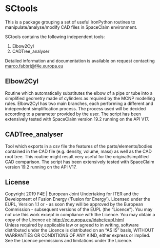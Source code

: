 # SCtools
This is a package grouping a set of useful IronPython routines to manipulate/analyse/modify CAD files in SpaceClaim environment.

SCtools contains the following independent tools:
1) Elbow2Cyl
2) CADTree_analyser

Detailed information and documentation is available on request contacting marco.fabbri@f4e.europa.eu

## Elbow2Cyl
Routine which automatically substitutes the elbow of a pipe or tube into a
simplified geometry made of cylinders as required by the MCNP modelling rules.
Elbow2Cyl has two main branches, each performing a different and independent 
simplification process. The process used will be decided according to a 
parameter provided by the user. The script has been extensively tested 
with SpaceClaim version 19.2 running on the API V17. 


## CADTree_analyser
Tool which exports in a csv file the features of the parts/elements/bodies
contained in the CAD file (e.g. density, volume, mass) as well as the CAD root 
tree. This routine might result very useful for the original/simplified CAD comparison.
The script has been extensively tested with SpaceClaim version 19.2 running on the API V17. 


## License
Copyright 2019 F4E | European Joint Undertaking for ITER and the Development of Fusion Energy (‘Fusion for Energy’). Licensed under the EUPL, Version 1.1 or - as soon they will be approved by the European Commission - subsequent versions of the EUPL (the “Licence”). You may not use this work except in compliance with the Licence. You may obtain a copy of the Licence at: http://ec.europa.eu/idabc/eupl.html   
Unless required by applicable law or agreed to in writing, software distributed under the Licence is distributed on an “AS IS” basis, WITHOUT WARRANTIES OR CONDITIONS OF ANY KIND, either express or implied. See the Licence permissions and limitations under the Licence.
